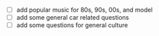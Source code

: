 - [ ] add popular music for 80s, 90s, 00s, and model
- [ ] add some general car related questions
- [ ] add some questions for general culture